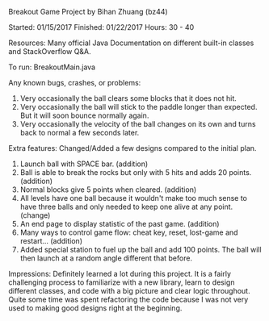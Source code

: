 Breakout Game Project by Bihan Zhuang (bz44)

Started: 01/15/2017
Finished: 01/22/2017
Hours: 30 - 40 

Resources: 
Many official Java Documentation on different built-in classes and StackOverflow Q&A.

To run: 
BreakoutMain.java

Any known bugs, crashes, or problems:
1) Very occasionally the ball clears some blocks that it does not hit.  
2) Very occasionally the ball will stick to the paddle longer than expected.
   But it will soon bounce normally again.
3) Very occasionally the velocity of the ball changes on its own and turns back to normal 
   a few seconds later.

Extra features:
Changed/Added a few designs compared to the initial plan.
1) Launch ball with SPACE bar. (addition)
2) Ball is able to break the rocks but only with 5 hits and adds 20 points. (addition)
3) Normal blocks give 5 points when cleared. (addition)
4) All levels have one ball because it wouldn't make too much sense to have three balls
   and only needed to keep one alive at any point. (change)
5) An end page to display statistic of the past game. (addition)
6) Many ways to control game flow: cheat key, reset, lost-game and restart... (addition)
7) Added special station to fuel up the ball and add 100 points. The ball will then launch
   at a random angle different that before.

Impressions:
Definitely learned a lot during this project. It is a fairly challenging process to familiarize 
with a new library, learn to design different classes, and code with a big picture and clear 
logic throughout. Quite some time was spent refactoring the code because I was not very used to
making good designs right at the beginning.


